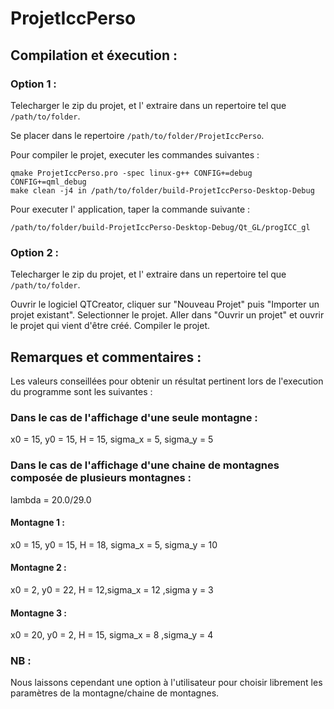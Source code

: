 # ProjetIccPerso

## Compilation et éxecution : 

### Option 1 : 

Telecharger le zip du projet, et l' extraire dans un repertoire tel que `/path/to/folder`.

Se placer dans le repertoire `/path/to/folder/ProjetIccPerso`.

Pour compiler le projet, executer les commandes suivantes :

```
qmake ProjetIccPerso.pro -spec linux-g++ CONFIG+=debug CONFIG+=qml_debug
make clean -j4 in /path/to/folder/build-ProjetIccPerso-Desktop-Debug
```

Pour executer l' application, taper la commande suivante :

```
/path/to/folder/build-ProjetIccPerso-Desktop-Debug/Qt_GL/progICC_gl
```

### Option 2 : 

Telecharger le zip du projet, et l' extraire dans un repertoire tel que `/path/to/folder`.

Ouvrir le logiciel QTCreator, cliquer sur "Nouveau Projet" puis "Importer un projet existant". Selectionner le projet. Aller dans "Ouvrir un projet" et ouvrir le projet qui vient d'être créé. Compiler le projet. 

## Remarques et commentaires : 

Les valeurs conseillées pour obtenir un résultat pertinent lors de l'execution du programme sont les suivantes :
### Dans le cas de l'affichage d'une seule montagne : 

x0 = 15, y0 = 15, H = 15, sigma_x = 5, sigma_y = 5

### Dans le cas de l'affichage d'une chaine de montagnes composée de plusieurs montagnes : 
lambda = 20.0/29.0
#### Montagne 1 : 
x0 = 15, y0 = 15, H = 18, sigma_x = 5, sigma_y = 10
#### Montagne 2 :
x0 = 2, y0 = 22, H = 12,sigma_x = 12 ,sigma y = 3
#### Montagne 3 : 
x0 = 20, y0 = 2, H = 15, sigma_x = 8 ,sigma_y = 4

### NB : 
Nous laissons cependant une option à l'utilisateur pour choisir librement les paramètres de la montagne/chaine de montagnes.

